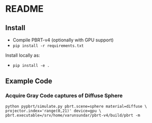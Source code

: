 # README

## Install

* Compile PBRT-v4 (optionally with GPU support)
* `pip install -r requirements.txt`

Install locally as:
* `pip install -e .`

## Example Code

### Acquire Gray Code captures of Diffuse Sphere

```
python pypbrt/simulate.py pbrt.scene=sphere material=diffuse \
projector.index='range(0,21)' device=gpu \
pbrt.executable=/srv/home/varunsundar/pbrt-v4/build/pbrt -m
``` 